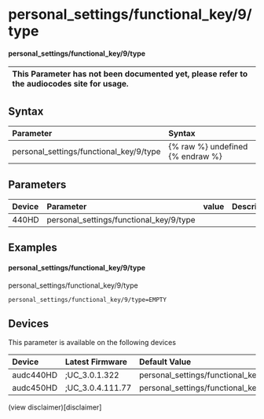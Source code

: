 ﻿---
description: personal_settings/functional_key/9/type
search: false
---

# personal_settings/functional_key/9/type

#### personal_settings/functional_key/9/type


| This Parameter has not been documented yet, please refer to the audiocodes site for usage.  |
| :--- |

## Syntax
| Parameter | Syntax |
| :--- | :--- |
|personal_settings/functional_key/9/type | {% raw %} undefined {% endraw %} |

## Parameters
|Device|Parameter|value|Description|
|:---|:---|:---|:---|
| 440HD | personal_settings/functional_key/9/type |  |  |

## Examples
#### personal_settings/functional_key/9/type

personal_settings/functional_key/9/type

```
personal_settings/functional_key/9/type=EMPTY
```

## Devices
This parameter is available on the following devices

| Device | Latest Firmware | Default Value |
|:---|:---|:---|
| audc440HD | ;UC_3.0.1.322 | personal_settings/functional_key/9/type=EMPTY 
| audc450HD | ;UC_3.0.4.111.77 | personal_settings/functional_key/9/type=EMPTY 

(view disclaimer)[disclaimer]
